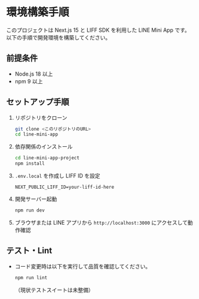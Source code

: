 # 環境構築手順

このプロジェクトは Next.js 15 と LIFF SDK を利用した LINE Mini App です。
以下の手順で開発環境を構築してください。

## 前提条件
- Node.js 18 以上
- npm 9 以上

## セットアップ手順
1. リポジトリをクローン
   ```bash
   git clone <このリポジトリのURL>
   cd line-mini-app
   ```
2. 依存関係のインストール
   ```bash
   cd line-mini-app-project
   npm install
   ```
3. `.env.local` を作成し LIFF ID を設定
   ```
   NEXT_PUBLIC_LIFF_ID=your-liff-id-here
   ```
4. 開発サーバー起動
   ```bash
   npm run dev
   ```
5. ブラウザまたは LINE アプリから `http://localhost:3000` にアクセスして動作確認

## テスト・Lint
- コード変更時は以下を実行して品質を確認してください。
   ```bash
   npm run lint
   ```
   （現状テストスイートは未整備）
